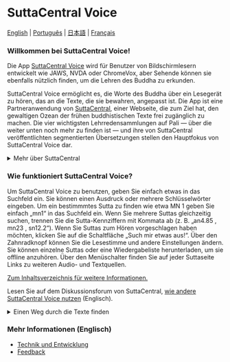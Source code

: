 # SuttaCentral Voice
[English](https://sc-voice.github.io/sc-voice/en/Home-EN)  |  [Português](https://sc-voice.github.io/sc-voice/pt/Home-PT)  |  [日本語](https://sc-voice.github.io/sc-voice/ja/Home-JA)  |  [Français](https://sc-voice.github.io/sc-voice/fr/Home-FR)

### Willkommen bei SuttaCentral Voice! 

Die App <a href="https://voice.suttacentral.net" target="_blank">SuttaCentral Voice</a> wird für Benutzer von Bildschirmlesern entwickelt wie JAWS, NVDA oder ChromeVox, aber Sehende können sie ebenfalls nützlich finden, um die Lehren des Buddha zu erkunden.

SuttaCentral Voice ermöglicht es, die Worte des Buddha über ein Lesegerät zu hören, das an die Texte, die sie bewahren, angepasst ist. Die App ist eine Partneranwendung von <a href="https://suttacentral.net" target="_blank">SuttaCentral</a>, einer Webseite, die zum Ziel hat, den gewaltigen Ozean der frühen buddhistischen Texte frei zugänglich zu machen. Die vier wichtigsten Lehrredensammlungen auf Pali — über die weiter unten noch mehr zu finden ist — und ihre von SuttaCentral veröffentlichten segmentierten Übersetzungen stellen den Hauptfokus von SuttaCentral Voice dar.

<details>
<summary>Mehr über SuttaCentral</summary>

<ul>
<li><a href="https://sc-voice.github.io/dhammaregen/docs/uber-suttacentral/uber-suttacentral" target="_blank">Über SuttaCentral</a></li>
<li><a href="https://sc-voice.github.io/dhammaregen/docs/uber-suttacentral/einfuhrung-sc" target="_blank">Einführung zu SuttaCentral</a></li>
<li><a href="https://sc-voice.github.io/dhammaregen/docs/uber-suttacentral/methodik-sc" target="_blank">SuttaCentrals Methodik</a></li>
<li><a href="https://sc-voice.github.io/dhammaregen/docs/uber-suttacentral/nummerierung-sc" target="_blank">SuttaCentrals Nummerierungssystem</a></li>
<li><a href="https://sc-voice.github.io/dhammaregen/docs/uber-suttacentral/abkurzungen" target="_blank">Von SuttaCentral benutzte Abkürzungen</a></li>
<li><a href="https://sc-voice.github.io/dhammaregen/docs/uber-suttacentral/sprachen-sc" target="_blank">Sprachen auf SuttaCentral</a></li>
<li><a href="https://sc-voice.github.io/dhammaregen/docs/uber-suttacentral/wurdigung" target="_blank">Würdigung</a></li>
<li><a href="https://sc-voice.github.io/dhammaregen/docs/uber-suttacentral/lizenzen" target="_blank">Lizenzen</a></li>
<li><a href="https://sc-voice.github.io/dhammaregen/docs/uber-suttacentral/herunterladen" target="_blank">Zum Herunterladen</a></li>
<li><a href="https://sc-voice.github.io/dhammaregen/docs/uber-suttacentral/spenden-sc" target="_blank">Spenden</a></li>
</ul>

</details>

### Wie funktioniert SuttaCentral Voice?

Um SuttaCentral Voice zu benutzen, geben Sie einfach etwas in das Suchfeld ein. Sie können einen Ausdruck oder mehrere Schlüsselwörter eingeben. Um ein bestimmmtes Sutta zu finden wie etwa MN 1 geben Sie einfach „mn1“ in das Suchfeld ein. Wenn Sie mehrere Suttas gleichzeitig suchen, trennen Sie die Sutta-Kennziffern mit Kommata ab (z. B. „an4.85 <span aria-label="Komma"> </span><span aria-hidden="true">,</span> mn23 <span aria-label="Komma"> </span><span aria-hidden="true">,</span> sn12.2“). Wenn Sie Suttas zum Hören vorgeschlagen haben möchten, klicken Sie auf die Schaltfläche „Such mir etwas aus!“. Über den Zahnradknopf können Sie die Lesestimme und andere Einstellungen ändern. Sie können einzelne Suttas oder eine Wiedergabeliste herunterladen, um sie offline anzuhören. Über den Menüschalter finden Sie auf jeder Suttaseite Links zu weiteren Audio- und Textquellen.

[Zum Inhaltsverzeichnis für weitere Informationen.](https://sc-voice.github.io/dhammaregen/docs/uber-voice/voice-inhalt)

Lesen Sie auf dem Diskussionsforum von SuttaCentral, <a href="https://discourse.suttacentral.net/t/how-do-you-use-suttacentral-voice/12384" target="_blank">wie andere SuttaCentral Voice nutzen</a> (Englisch).

<details>
<summary>Einen Weg durch die Texte finden</summary>

Auf SuttaCentral finden Sie allgemeine Einführungen zu den drei Abschnitten des Palikanon, in denen die Texte überliefert sind: 

<ul>
<li><a href="https://suttacentral.net/discourses" target="_blank">Introduction to the Discourses</a></li>
<li><a href="https://suttacentral.net/vinaya" target="_blank">Introduction to the Monastic Law</a></li>
  <li><a href="https://suttacentral.net/abhidhamma" target="_blank">Introduction to the Abhidhamma</a></li>
</ul>

Ebenso gibt es auf SuttaCentral umfangreiche Leitfäden zu den Palisammlungen, die zahlreiche Einzelheiten und Feinheiten ausführlich behandeln:

<ul>
<li><a href="https://sc-voice.github.io/dhammaregen/docs/uber-palisuttas/leitfaden-palisuttas" target="_blank">Ein Leitfaden zu den Pali-Suttas</a></li>
<li><a href="https://suttacentral.net/dn-guide-sujato" target="_blank">The Long Discourses: Dhamma as literature and compilation</a></li>
<li><a href="https://suttacentral.net/mn-guide-sujato" target="_blank">The Middle Discourses: conversations on matters of deep truth</a></li>
<li><a href="https://suttacentral.net/sn-guide-sujato" target="_blank">The Linked Discourses: the blueprint for Buddhist philosophy</a></li>
<li><a href="https://suttacentral.net/an-guide-sujato" target="_blank">The Numbered Discourses: things that are useful every day</a></li>
</ul>

Die folgenden Indexe sowie ein Pali-Glossar können ebenfalls helfen, das zu finden, was Sie suchen:

<ul>
<li><a href="https://suttacentral.net/subjects" target="_blank">Index of Subjects</a></li>
<li><a href="https://suttacentral.net/similes" target="_blank">Index of Similes</a></li>
<li><a href="https://suttacentral.net/names" target="_blank">Index of Names</a></li>
<li><a href="https://suttacentral.net/terminology" target="_blank">Basic Pali Terminology</a></li>
</ul>

</details>

### Mehr Informationen (Englisch)
- <a href="https://sc-voice.github.io/dhammaregen/docs/uber-voice/voice-inhalt#Technik-und-Entwicklung" target="_blank">Technik und Entwicklung</a>
- <a href="https://discourse.suttacentral.net/tags/sc-voice" target="_blank">Feedback</a>
